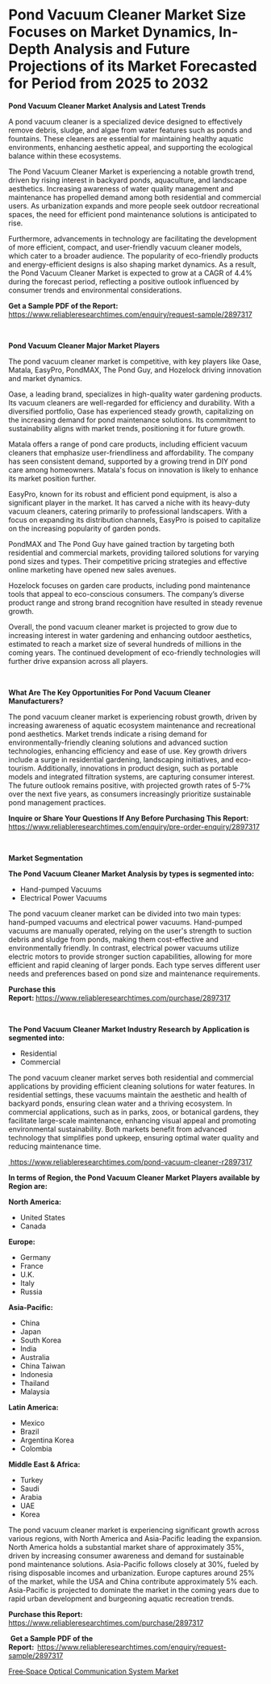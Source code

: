 <p><h1>Pond Vacuum Cleaner Market Size Focuses on Market Dynamics, In-Depth Analysis and Future Projections of its Market Forecasted for Period from 2025 to 2032</h1></p><p><strong>Pond Vacuum Cleaner Market Analysis and Latest Trends</strong></p>
<p><p>A pond vacuum cleaner is a specialized device designed to effectively remove debris, sludge, and algae from water features such as ponds and fountains. These cleaners are essential for maintaining healthy aquatic environments, enhancing aesthetic appeal, and supporting the ecological balance within these ecosystems. </p><p>The Pond Vacuum Cleaner Market is experiencing a notable growth trend, driven by rising interest in backyard ponds, aquaculture, and landscape aesthetics. Increasing awareness of water quality management and maintenance has propelled demand among both residential and commercial users. As urbanization expands and more people seek outdoor recreational spaces, the need for efficient pond maintenance solutions is anticipated to rise.</p><p>Furthermore, advancements in technology are facilitating the development of more efficient, compact, and user-friendly vacuum cleaner models, which cater to a broader audience. The popularity of eco-friendly products and energy-efficient designs is also shaping market dynamics. As a result, the Pond Vacuum Cleaner Market is expected to grow at a CAGR of 4.4% during the forecast period, reflecting a positive outlook influenced by consumer trends and environmental considerations.</p></p>
<p><strong>Get a Sample PDF of the Report:&nbsp;</strong> <a href="https://www.reliableresearchtimes.com/enquiry/request-sample/2897317?utm_campaign=3031&utm_medium=2&utm_source=Github&utm_content=ia&utm_term=15032025&utm_id=pond-vacuum-cleaner">https://www.reliableresearchtimes.com/enquiry/request-sample/2897317</a></p>
<p>&nbsp;</p>
<p><strong>Pond Vacuum Cleaner Major Market Players</strong></p>
<p><p>The pond vacuum cleaner market is competitive, with key players like Oase, Matala, EasyPro, PondMAX, The Pond Guy, and Hozelock driving innovation and market dynamics. </p><p>Oase, a leading brand, specializes in high-quality water gardening products. Its vacuum cleaners are well-regarded for efficiency and durability. With a diversified portfolio, Oase has experienced steady growth, capitalizing on the increasing demand for pond maintenance solutions. Its commitment to sustainability aligns with market trends, positioning it for future growth.</p><p>Matala offers a range of pond care products, including efficient vacuum cleaners that emphasize user-friendliness and affordability. The company has seen consistent demand, supported by a growing trend in DIY pond care among homeowners. Matala's focus on innovation is likely to enhance its market position further.</p><p>EasyPro, known for its robust and efficient pond equipment, is also a significant player in the market. It has carved a niche with its heavy-duty vacuum cleaners, catering primarily to professional landscapers. With a focus on expanding its distribution channels, EasyPro is poised to capitalize on the increasing popularity of garden ponds.</p><p>PondMAX and The Pond Guy have gained traction by targeting both residential and commercial markets, providing tailored solutions for varying pond sizes and types. Their competitive pricing strategies and effective online marketing have opened new sales avenues.</p><p>Hozelock focuses on garden care products, including pond maintenance tools that appeal to eco-conscious consumers. The company’s diverse product range and strong brand recognition have resulted in steady revenue growth.</p><p>Overall, the pond vacuum cleaner market is projected to grow due to increasing interest in water gardening and enhancing outdoor aesthetics, estimated to reach a market size of several hundreds of millions in the coming years. The continued development of eco-friendly technologies will further drive expansion across all players.</p></p>
<p>&nbsp;</p>
<p><strong>What Are The Key Opportunities For Pond Vacuum Cleaner Manufacturers?</strong></p>
<p><p>The pond vacuum cleaner market is experiencing robust growth, driven by increasing awareness of aquatic ecosystem maintenance and recreational pond aesthetics. Market trends indicate a rising demand for environmentally-friendly cleaning solutions and advanced suction technologies, enhancing efficiency and ease of use. Key growth drivers include a surge in residential gardening, landscaping initiatives, and eco-tourism. Additionally, innovations in product design, such as portable models and integrated filtration systems, are capturing consumer interest. The future outlook remains positive, with projected growth rates of 5-7% over the next five years, as consumers increasingly prioritize sustainable pond management practices.</p></p>
<p><strong>Inquire or Share Your Questions If Any Before Purchasing This Report:</strong> <a href="https://www.reliableresearchtimes.com/enquiry/pre-order-enquiry/2897317?utm_campaign=3031&utm_medium=2&utm_source=Github&utm_content=ia&utm_term=15032025&utm_id=pond-vacuum-cleaner">https://www.reliableresearchtimes.com/enquiry/pre-order-enquiry/2897317</a></p>
<p>&nbsp;</p>
<p><strong>Market Segmentation</strong></p>
<p><strong>The Pond Vacuum Cleaner Market Analysis by types is segmented into:</strong></p>
<p><ul><li>Hand-pumped Vacuums</li><li>Electrical Power Vacuums</li></ul></p>
<p><p>The pond vacuum cleaner market can be divided into two main types: hand-pumped vacuums and electrical power vacuums. Hand-pumped vacuums are manually operated, relying on the user's strength to suction debris and sludge from ponds, making them cost-effective and environmentally friendly. In contrast, electrical power vacuums utilize electric motors to provide stronger suction capabilities, allowing for more efficient and rapid cleaning of larger ponds. Each type serves different user needs and preferences based on pond size and maintenance requirements.</p></p>
<p><strong>Purchase this Report:&nbsp;</strong><a href="https://www.reliableresearchtimes.com/purchase/2897317?utm_campaign=3031&utm_medium=2&utm_source=Github&utm_content=ia&utm_term=15032025&utm_id=pond-vacuum-cleaner">https://www.reliableresearchtimes.com/purchase/2897317</a></p>
<p>&nbsp;</p>
<p><strong>The Pond Vacuum Cleaner Market Industry Research by Application is segmented into:</strong></p>
<p><ul><li>Residential</li><li>Commercial</li></ul></p>
<p><p>The pond vacuum cleaner market serves both residential and commercial applications by providing efficient cleaning solutions for water features. In residential settings, these vacuums maintain the aesthetic and health of backyard ponds, ensuring clean water and a thriving ecosystem. In commercial applications, such as in parks, zoos, or botanical gardens, they facilitate large-scale maintenance, enhancing visual appeal and promoting environmental sustainability. Both markets benefit from advanced technology that simplifies pond upkeep, ensuring optimal water quality and reducing maintenance time.</p></p>
<p><a href="https://www.reliableresearchtimes.com/pond-vacuum-cleaner-r2897317?utm_campaign=3031&utm_medium=2&utm_source=Github&utm_content=ia&utm_term=15032025&utm_id=pond-vacuum-cleaner">&nbsp;https://www.reliableresearchtimes.com/pond-vacuum-cleaner-r2897317</a></p>
<p><strong>In terms of Region, the Pond Vacuum Cleaner Market Players available by Region are:</strong></p>
<p>
    <p> <strong> North America: </strong>
        <ul>
            <li>United States</li>
            <li>Canada</li>
        </ul>
        </p> 
    <p> <strong> Europe: </strong>
        <ul>
            <li>Germany</li>
            <li>France</li>
            <li>U.K.</li>
            <li>Italy</li>
            <li>Russia</li>
        </ul>
        </p> 
    <p> <strong> Asia-Pacific: </strong>
        <ul>
            <li>China</li>
            <li>Japan</li>
            <li>South Korea</li>
            <li>India</li>
            <li>Australia</li>
            <li>China Taiwan</li>
            <li>Indonesia</li>
            <li>Thailand</li>
            <li>Malaysia</li>
        </ul>
        </p> 
    <p> <strong> Latin America: </strong>
        <ul>
            <li>Mexico</li>
            <li>Brazil</li>
            <li>Argentina Korea</li>
            <li>Colombia</li>
        </ul>
        </p> 
    <p> <strong> Middle East & Africa: </strong>
        <ul>
            <li>Turkey</li>
            <li>Saudi</li>
            <li>Arabia</li>
            <li>UAE</li>
            <li>Korea</li>
        </ul>
    </p>
    </p>
<p><p>The pond vacuum cleaner market is experiencing significant growth across various regions, with North America and Asia-Pacific leading the expansion. North America holds a substantial market share of approximately 35%, driven by increasing consumer awareness and demand for sustainable pond maintenance solutions. Asia-Pacific follows closely at 30%, fueled by rising disposable incomes and urbanization. Europe captures around 25% of the market, while the USA and China contribute approximately 5% each. Asia-Pacific is projected to dominate the market in the coming years due to rapid urban development and burgeoning aquatic recreation trends.</p></p>
<p><strong>Purchase this Report: </strong><a href="https://www.reliableresearchtimes.com/purchase/2897317?utm_campaign=3031&utm_medium=2&utm_source=Github&utm_content=ia&utm_term=15032025&utm_id=pond-vacuum-cleaner">https://www.reliableresearchtimes.com/purchase/2897317</a></p>
<p>&nbsp;<strong>Get a Sample PDF of the Report:&nbsp;&nbsp;</strong><a href="https://www.reliableresearchtimes.com/enquiry/request-sample/2897317?utm_campaign=3031&utm_medium=2&utm_source=Github&utm_content=ia&utm_term=15032025&utm_id=pond-vacuum-cleaner">https://www.reliableresearchtimes.com/enquiry/request-sample/2897317</a></p>
<p><strong></strong></p>
<p><p><a href="https://github.com/balapopepi/Market-Research-Report-List-1/blob/main/freespace-optical-communication-system-market.md?utm_campaign=3031&utm_medium=2&utm_source=Github&utm_content=ia&utm_term=15032025&utm_id=pond-vacuum-cleaner">Free‑Space Optical Communication System Market</a></p></p>